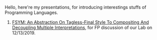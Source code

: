 
Hello, here're my presentations, for introducing interestings stuffs of Programming Languages.

1. [FSYM: An Abstraction On Tagless-Final Style To Compositing And Decoupling Multiple Interpretations](https://github.com/thautwarm/plfp/blob/master/view-point-from-research-side/Lamu0.md), for FP discussion of our Lab on 12/13/2019.
